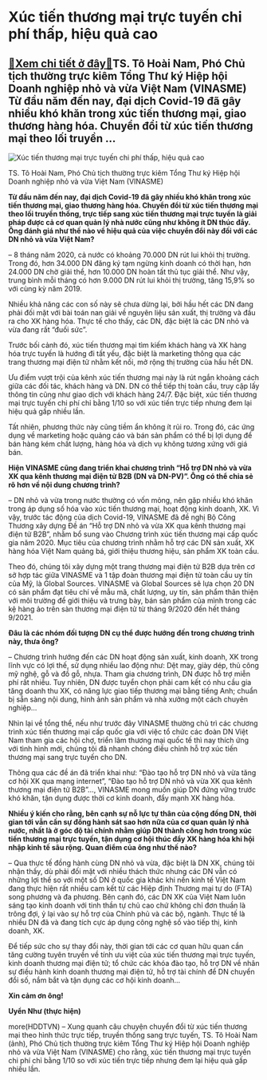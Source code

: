 Xúc tiến thương mại trực tuyến chi phí thấp, hiệu quả cao
=========================================================

[:gift:Xem chi tiết ở đây:gift:](https://hddtvn.com/xuc-tien-thuong-mai-truc-tuyen-chi-phi-thap-hieu-qua-cao/)TS. Tô Hoài Nam, Phó Chủ tịch thường trực kiêm Tổng Thư ký Hiệp hội Doanh nghiệp nhỏ và vừa Việt Nam (VINASME) Từ đầu năm đến nay, đại dịch Covid-19 đã gây nhiều khó khăn trong xúc tiến thương mại, giao thương hàng hóa. Chuyển đổi từ xúc tiến thương mại theo lối truyền …
-------------------------------------------------------------------------------------------------------------------------------------------------------------------------------------------------------------------------------------------------------------------------------





![Xúc tiến thương mại trực tuyến chi phí thấp, hiệu quả cao](https://haiquanonline.com.vn/stores/news_dataimages/anhnd/102020/08/17/in_article/4301_7-1945_a_Nam.jpg?rt=20201008174303 "Xúc tiến thương mại trực tuyến chi phí thấp, hiệu quả cao")


TS. Tô Hoài Nam, Phó Chủ tịch thường trực kiêm Tổng Thư ký Hiệp hội Doanh nghiệp nhỏ và vừa Việt Nam (VINASME)



**Từ đầu năm đến nay, đại dịch Covid-19 đã gây nhiều khó khăn trong xúc tiến thương mại, giao thương hàng hóa. Chuyển đổi từ xúc tiến thương mại theo lối truyền thống, trực tiếp sang xúc tiến thương mại trực tuyến là giải pháp được cả cơ quan quản lý nhà nước cũng như không ít DN thúc đẩy. Ông đánh giá như thế nào về hiệu quả của việc chuyển đổi này đối với các DN nhỏ và vừa Việt Nam?**


– 8 tháng năm 2020, cả nước có khoảng 70.000 DN rút lui khỏi thị trường. Trong đó, hơn 34.000 DN đăng ký tạm ngừng kinh doanh có thời hạn, hơn 24.000 DN chờ giải thể, hơn 10.000 DN hoàn tất thủ tục giải thể. Như vậy, trung bình mỗi tháng có hơn 9.000 DN rút lui khỏi thị trường, tăng 15,9% so với cùng kỳ năm 2019.


Nhiều khả năng các con số này sẽ chưa dừng lại, bởi hầu hết các DN đang phải đối mặt với bài toán nan giải về nguyên liệu sản xuất, thị trường và đầu ra cho XK hàng hóa. Thực tế cho thấy, các DN, đặc biệt là các DN nhỏ và vừa đang rất “đuối sức”.


Trước bối cảnh đó, xúc tiến thương mại tìm kiếm khách hàng và XK hàng hóa trực tuyến là hướng đi tất yếu, đặc biệt là marketing thông qua các trang thương mại điện tử nhằm kết nối, mở rộng thị trường của hầu hết DN.


Ưu điểm vượt trội của kênh xúc tiến thương mại này là rút ngắn khoảng cách giữa các đối tác, khách hàng và DN. DN có thể tiếp thị toàn cầu, truy cập lấy thông tin cũng như giao dịch với khách hàng 24/7. Đặc biệt, xúc tiến thương mại trực tuyến chi phí chỉ bằng 1/10 so với xúc tiến trực tiếp nhưng đem lại hiệu quả gấp nhiều lần.


Tất nhiên, phương thức này cũng tiềm ẩn không ít rủi ro. Trong đó, các ứng dụng về marketing hoặc quảng cáo và bán sản phẩm có thể bị lợi dụng để bán hàng kém chất lượng, hàng hóa và dịch vụ không tương xứng với giá bán.


**Hiện VINASME cũng đang triển khai chương trình “Hỗ trợ DN nhỏ và vừa XK qua kênh thương mại điện tử B2B (DN và DN-PV)”. Ông có thể chia sẻ rõ hơn về nội dung chương trình?**


– DN nhỏ và vừa trong nước thường có vốn mỏng, nên gặp nhiều khó khăn trong áp dụng số hóa vào xúc tiến thương mại, hoạt động kinh doanh, XK. Vì vậy, trước tác động của dịch Covid-19, VINASME đã đề nghị Bộ Công Thương xây dựng Đề án “Hỗ trợ DN nhỏ và vừa XK qua kênh thương mại điện tử B2B”, nhằm bổ sung vào Chương trình xúc tiến thương mại cấp quốc gia năm 2020. Mục tiêu của chương trình nhằm hỗ trợ các DN sản xuất, XK hàng hóa Việt Nam quảng bá, giới thiệu thương hiệu, sản phẩm XK toàn cầu.


Theo đó, chúng tôi xây dựng một trang thương mại điện tử B2B dựa trên cơ sở hợp tác giữa VINASME và 1 tập đoàn thương mại điện tử toàn cầu uy tín của Mỹ, là Global Sources. VINASME và Global Sources sẽ lựa chọn 20 DN có sản phẩm đạt tiêu chí về mẫu mã, chất lượng, uy tín, sản phẩm thân thiện với môi trường để giới thiệu và trưng bày, bán sản phẩm của mình trong các kệ hàng ảo trên sàn thương mại điện tử từ tháng 9/2020 đến hết tháng 9/2021.


**Đâu là các nhóm đối tượng DN cụ thể được hướng đến trong chương trình này, thưa ông?**


– Chương trình hướng đến các DN hoạt động sản xuất, kinh doanh, XK trong lĩnh vực có lợi thế, sử dụng nhiều lao động như: Dệt may, giày dép, thủ công mỹ nghệ, gỗ và đồ gỗ, nhựa. Tham gia chương trình, DN được hỗ trợ miễn phí rất nhiều. Tuy nhiên, DN được tuyển chọn phải cam kết có nhu cầu gia tăng doanh thu XK, có năng lực giao tiếp thương mại bằng tiếng Anh; chuẩn bị sẵn sàng nội dung, hình ảnh sản phẩm và nhà xưởng một cách chuyên nghiệp…


Nhìn lại về tổng thể, nếu như trước đây VINASME thường chủ trì các chương trình xúc tiến thương mại cấp quốc gia với việc tổ chức các đoàn DN Việt Nam tham gia các hội chợ, triển lãm thương mại quốc tế thì nay thích ứng với tình hình mới, chúng tôi đã nhanh chóng điều chỉnh hỗ trợ xúc tiến thương mại sang trực tuyến cho DN.


Thông qua các đề án đã triển khai như: “Đào tạo hỗ trợ DN nhỏ và vừa tăng cơ hội XK qua mạng internet”, “Đào tạo hỗ trợ DN nhỏ và vừa XK qua kênh thương mại điện tử B2B”…, VINASME mong muốn giúp DN đứng vững trước khó khăn, tận dụng được thời cơ kinh doanh, đẩy mạnh XK hàng hóa.


**Nhiều ý kiến cho rằng, bên cạnh sự nỗ lực tự thân của cộng đồng DN, thời gian tới vẫn cần sự đồng hành sát sao hơn nữa của cơ quan quản lý nhà nước, nhất là ở góc độ tài chính nhằm giúp DN thành công hơn trong xúc tiến thương mại trực tuyến, tận dụng cơ hội thúc đẩy XK hàng hóa khi hội nhập kinh tế sâu rộng. Quan điểm của ông như thế nào?**


– Qua thực tế đồng hành cùng DN nhỏ và vừa, đặc biệt là DN XK, chúng tôi nhận thấy, dù phải đối mặt với nhiều thách thức nhưng các DN vẫn có những lợi thế so với một số DN ở quốc gia khác khi nền kinh tế Việt Nam đang thực hiện rất nhiều cam kết từ các Hiệp định Thương mại tự do (FTA) song phương và đa phương. Bên cạnh đó, các DN XK của Việt Nam luôn sáng tạo kinh doanh với tinh thần tự chủ cao chứ không chỉ đơn thuần là trông đợi, ỷ lại vào sự hỗ trợ của Chính phủ và các bộ, ngành. Thực tế là nhiều DN đã và đang tích cực áp dụng công nghệ số vào tiếp thị, kinh doanh, XK.


Để tiếp sức cho sự thay đổi này, thời gian tới các cơ quan hữu quan cần tăng cường tuyên truyền về tính ưu việt của xúc tiến thương mại trực tuyến, kinh doanh thương mại điện tử; tổ chức các khóa đào tạo, hỗ trợ DN về nhân sự điều hành kinh doanh thương mại điện tử, hỗ trợ tài chính để DN chuyển đổi số, nắm bắt và tận dụng các cơ hội kinh doanh…


**Xin cảm ơn ông!**




**Uyển Như (thực hiện)**



more(HDDTVN) – Xung quanh câu chuyện chuyển đổi từ xúc tiến thương mại theo hình thức trực tiếp, truyền thống sang trực tuyến, TS. Tô Hoài Nam (ảnh), Phó Chủ tịch thường trực kiêm Tổng Thư ký Hiệp hội Doanh nghiệp nhỏ và vừa Việt Nam (VINASME) cho rằng, xúc tiến thương mại trực tuyến chi phí chỉ bằng 1/10 so với xúc tiến trực tiếp nhưng đem lại hiệu quả gấp nhiều lần.

